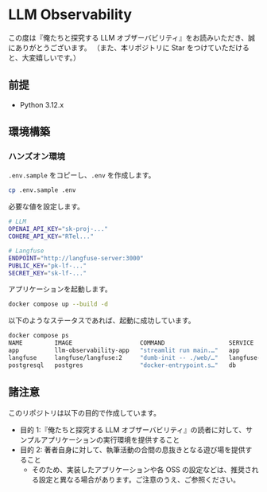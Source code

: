 # LLM Observability

この度は『俺たちと探究する LLM オブザーバビリティ』をお読みいただき、誠にありがとうございます。 （また、本リポジトリに Star をつけていただけると、大変嬉しいです。）

## 前提

- Python 3.12.x

## 環境構築

### ハンズオン環境

`.env.sample` をコピーし、`.env` を作成します。

```sh
cp .env.sample .env
```

必要な値を設定します。

```sh
# LLM
OPENAI_API_KEY="sk-proj-..."
COHERE_API_KEY="RTel..."

# Langfuse
ENDPOINT="http://langfuse-server:3000"
PUBLIC_KEY="pk-lf-..."
SECRET_KEY="sk-lf-..."
```

アプリケーションを起動します。

```sh
docker compose up --build -d
```

以下のようなステータスであれば、起動に成功しています。

```sh
docker compose ps
NAME         IMAGE                   COMMAND                  SERVICE           CREATED          STATUS                   PORTS
app          llm-observability-app   "streamlit run main.…"   app               18 seconds ago   Up 7 seconds             0.0.0.0:8501->8501/tcp, :::8501->8501/tcp
langfuse     langfuse/langfuse:2     "dumb-init -- ./web/…"   langfuse-server   18 seconds ago   Up 3 seconds             0.0.0.0:3000->3000/tcp, :::3000->3000/tcp
postgresql   postgres                "docker-entrypoint.s…"   db                18 seconds ago   Up 7 seconds (healthy)   0.0.0.0:5432->5432/tcp, :::5432->5432/tcp
```

## 諸注意

このリポジトリは以下の目的で作成しています。

- 目的 1:『俺たちと探究する LLM オブザーバビリティ』の読者に対して、サンプルアプリケーションの実行環境を提供すること
- 目的 2: 著者自身に対して、執筆活動の合間の息抜きとなる遊び場を提供すること
  - そのため、実装したアプリケーションや各 OSS の設定などは、推奨される設定と異なる場合があります。ご注意のうえ、ご参照ください。
